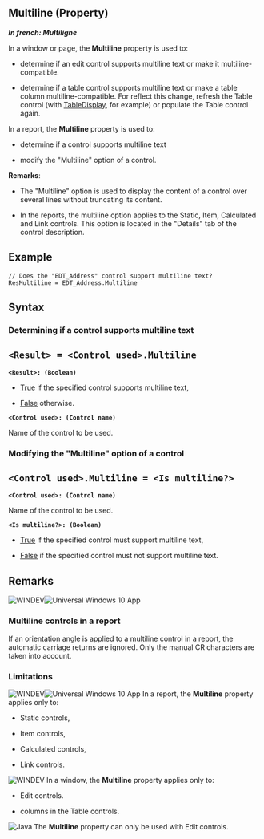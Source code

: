 


## Multiline (Property)

***In french: Multiligne***
	



<a name="XUse"></a>
<a name="Use"></a>
<a name="description"></a>
In a window or page, the **Multiline** property is used to:

- determine if an edit control supports multiline text or make it multiline-compatible.

- determine if a table control supports multiline text or make a table column multiline-compatible. For reflect this change, refresh the Table control (with [TableDisplay](../WDLang1/3074003.md), for example) or populate the Table control again.




In a report, the **Multiline** property is used to:

- determine if a control supports multiline text

- modify the "Multiline" option of a control.




**Remarks**: 

- The "Multiline" option is used to display the content of a control over several lines without truncating its content.

- In the reports, the multiline option applies to the Static, Item, Calculated and Link controls. This option is located in the "Details" tab of the control description.





<a name="Example1"></a>
<a name="sample_code"></a>

## Example


```wl
// Does the "EDT_Address" control support multiline text?
ResMultiline = EDT_Address.Multiline
```

<a name="XSYNTAX"></a>
<a name="SYNTAX1"></a>

## Syntax

### Determining if a control supports multiline text

`<Result> = <Control used>.Multiline`
---

**`<Result>: (Boolean)`**



- <u><u><u><u>True</u></u></u></u> if the specified control supports multiline text,

- <u><u><u><u>False</u></u></u></u> otherwise.




**`<Control used>: (Control name)`**

Name of the control to be used.  


<a name="SYNTAX2"></a>

### Modifying the "Multiline" option of a control

`<Control used>.Multiline = <Is multiline?>`
---

**`<Control used>: (Control name)`**

Name of the control to be used.

**`<Is multiline?>: (Boolean)`**



- <u><u><u><u>True</u></u></u></u> if the specified control must support multiline text,

- <u><u><u><u>False</u></u></u></u> if the specified control must not support multiline text.  






<a name="NOTE0"></a>
<a name="NOTE0_1"></a>

## Remarks
![WINDEV](https://doc.pcsoft.fr/ext/images/us/WD.png)![Universal Windows 10 App](https://doc.pcsoft.fr/ext/images/us/UNIVERSALAPP.png) 

### Multiline controls in a report
<a name="multiline_controls_report_ELTPARAGRAPHE000108"></a>

If an orientation angle is applied to a multiline control in a report, the automatic carriage returns are ignored. Only the manual CR characters are taken into account.
<a name="NOTE0_2"></a>


### Limitations
<a name="limitations_ELTPARAGRAPHE000115"></a>

![WINDEV](https://doc.pcsoft.fr/ext/images/us/WD.png)![Universal Windows 10 App](https://doc.pcsoft.fr/ext/images/us/UNIVERSALAPP.png) In a report, the **Multiline** property applies only to:

- Static controls,

- Item controls,

- Calculated controls,

- Link controls.




![WINDEV](https://doc.pcsoft.fr/ext/images/us/WD.png) In a window, the **Multiline** property applies only to:

- Edit controls.

- columns in the Table controls.




![Java](https://doc.pcsoft.fr/ext/images/us/JAVA.png) The **Multiline** property can only be used with Edit controls.


